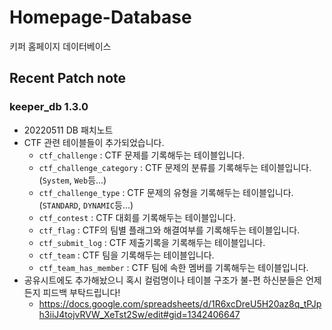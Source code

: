

# Homepage-Database

키퍼 홈페이지 데이터베이스

## Recent Patch note
### keeper_db 1.3.0
- 20220511 DB 패치노트
- CTF 관련 테이블들이 추가되었습니다.
    - `ctf_challenge`  : CTF 문제를 기록해두는 테이블입니다.
    - `ctf_challenge_category` : CTF 문제의 분류를 기록해두는 테이블입니다.(`System`, `Web`등...) 
    - `ctf_challenge_type`  :  CTF 문제의 유형을 기록해두는 테이블입니다.(`STANDARD`, `DYNAMIC`등...)
    - `ctf_contest` :   CTF 대회를 기록해두는 테이블입니다. 
    - `ctf_flag`  :  CTF의 팀별 플래그와 해결여부를 기록해두는 테이블입니다.
    - `ctf_submit_log`  :  CTF 제출기록을 기록해두는 테이블입니다. 
    - `ctf_team` :  CTF 팀을 기록해두는 테이블입니다. 
    - `ctf_team_has_member`  :  CTF 팀에 속한 멤버를 기록해두는 테이블입니다.
- 공유시트에도 추가해놨으니 혹시 컬럼명이나 테이블 구조가 불-편 하신분들은 언제든지 피드백 부탁드립니다!
    - <https://docs.google.com/spreadsheets/d/1R6xcDreU5H20az8q_tPJph3iiJ4tojvRVW_XeTst2Sw/edit#gid=1342406647>
